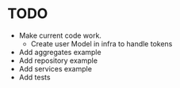 # TODO

-   Make current code work.
    -   Create user Model in infra to handle tokens
-   Add aggregates example
-   Add repository example
-   Add services example
-   Add tests
